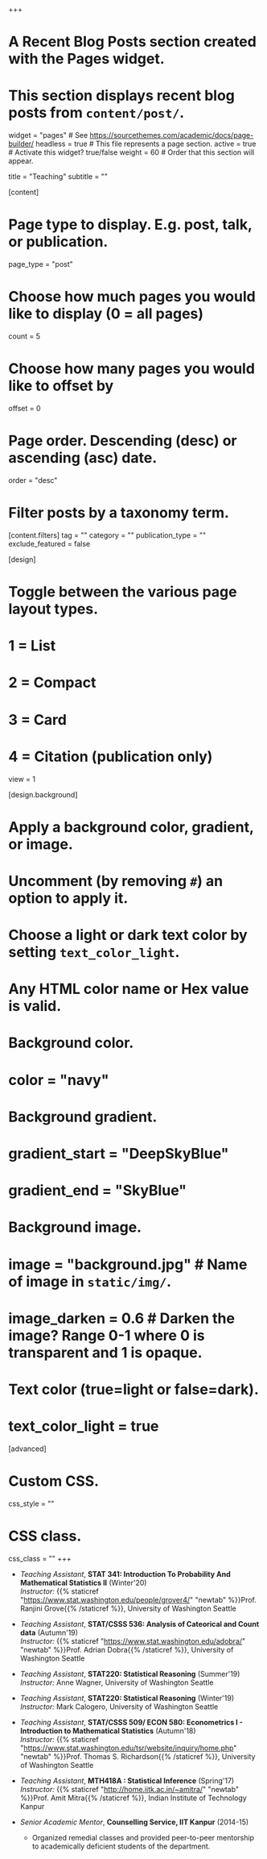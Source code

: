 +++
# A Recent Blog Posts section created with the Pages widget.
# This section displays recent blog posts from `content/post/`.

widget = "pages"  # See https://sourcethemes.com/academic/docs/page-builder/
headless = true  # This file represents a page section.
active = true  # Activate this widget? true/false
weight = 60  # Order that this section will appear.

title = "Teaching"
subtitle = ""

[content]
  # Page type to display. E.g. post, talk, or publication.
  page_type = "post"
  
  # Choose how much pages you would like to display (0 = all pages)
  count = 5
  
  # Choose how many pages you would like to offset by
  offset = 0

  # Page order. Descending (desc) or ascending (asc) date.
  order = "desc"

  # Filter posts by a taxonomy term.
  [content.filters]
    tag = ""
    category = ""
    publication_type = ""
    exclude_featured = false
  
[design]
  # Toggle between the various page layout types.
  #   1 = List
  #   2 = Compact
  #   3 = Card
  #   4 = Citation (publication only)
  view = 1
  
[design.background]
  # Apply a background color, gradient, or image.
  #   Uncomment (by removing `#`) an option to apply it.
  #   Choose a light or dark text color by setting `text_color_light`.
  #   Any HTML color name or Hex value is valid.
  
  # Background color.
  # color = "navy"
  
  # Background gradient.
  # gradient_start = "DeepSkyBlue"
  # gradient_end = "SkyBlue"
  
  # Background image.
  # image = "background.jpg"  # Name of image in `static/img/`.
  # image_darken = 0.6  # Darken the image? Range 0-1 where 0 is transparent and 1 is opaque.

  # Text color (true=light or false=dark).
  # text_color_light = true  
  
[advanced]
 # Custom CSS. 
 css_style = ""
 
 # CSS class.
 css_class = ""
+++

*  *Teaching Assistant*, **STAT 341: Introduction To Probability And Mathematical Statistics II** (Winter'20) <br>
*Instructor:* {{% staticref "https://www.stat.washington.edu/people/grover4/" "newtab" %}}Prof. Ranjini Grove{{% /staticref %}}, University of Washington Seattle


*  *Teaching Assistant*, **STAT/CSSS 536: Analysis of Cateorical and Count data** (Autumn'19) <br>
*Instructor:* {{% staticref "https://www.stat.washington.edu/adobra/" "newtab" %}}Prof. Adrian Dobra{{% /staticref %}}, University of Washington Seattle



*  *Teaching Assistant*, **STAT220: Statistical Reasoning** (Summer'19) <br>
    *Instructor:*  Anne Wagner, University of Washington Seattle


*  *Teaching Assistant*, **STAT220: Statistical Reasoning** (Winter'19) <br>
      *Instructor:*  Mark Calogero, University of Washington Seattle


*  *Teaching Assistant*, **STAT/CSSS 509/ ECON 580: Econometrics I - Introduction to Mathematical Statistics** (Autumn'18) <br>
  *Instructor:* {{% staticref "https://www.stat.washington.edu/tsr/website/inquiry/home.php" "newtab" %}}Prof. Thomas S. Richardson{{% /staticref %}}, University of Washington Seattle


*  *Teaching Assistant*, **MTH418A : Statistical Inference** (Spring'17) <br>
  *Instructor:* {{% staticref "http://home.iitk.ac.in/~amitra/" "newtab" %}}Prof. Amit Mitra{{% /staticref %}}, Indian Institute of Technology Kanpur
 


*  *Senior Academic Mentor*, **Counselling Service, IIT Kanpur** (2014-15) <br>

   * Organized remedial classes and provided peer-to-peer mentorship to academically deficient students of the department.
